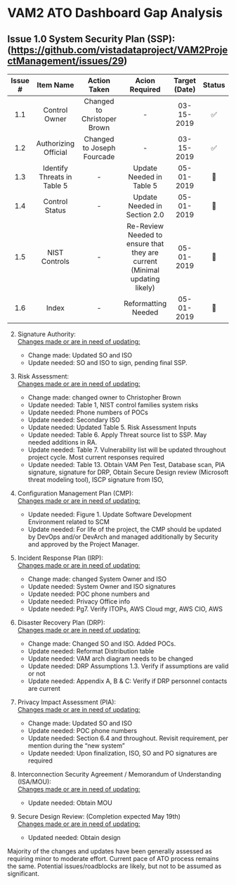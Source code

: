 # VAM2 ATO Dashboard Gap Analysis

##  Issue 1.0 System Security Plan (SSP): (https://github.com/vistadataproject/VAM2ProjectManagement/issues/29)
| Issue # | Item Name | Action Taken| Acion Required | Target (Date) | Status |
|:---:|:---:|:---:|:---:|:---:|:---:|
| 1.1 | Control Owner| Changed to Christoper Brown | - | 03-15-2019 | :white_check_mark: |
| 1.2 | Authorizing Official | Changed to Joseph Fourcade | - | 03-15-2019 | :white_check_mark: |
| 1.3 | Identify Threats in Table 5 | - | Update Needed in Table 5 | 05-01-2019 | :large_orange_diamond: |
| 1.4 | Control Status | - | Update Needed in Section 2.0 | 05-01-2019 | :large_orange_diamond: |
| 1.5 | NIST Controls | - | Re-Review Needed to ensure that they are current (Minimal updating likely) | 05-01-2019 | :large_orange_diamond: |
| 1.6 | Index | - | Reformatting Needed | 05-01-2019 | :large_orange_diamond: | 



2.	Signature Authority: 
<br/> <ins> Changes made or are in need of updating: </ins>
    - Change made: Updated SO and ISO
    - Update needed: SO and ISO to sign, pending final SSP. 

3.	Risk Assessment: 
<br/> <ins> Changes made or are in need of updating: </ins>
    - Change made: changed owner to Christopher Brown 
    - Update needed: Table 1, NIST control families system risks 
    - Update needed: Phone numbers of POCs
    - Update needed: Secondary ISO
    - Update needed: Updated Table 5. Risk Assessment Inputs 
    - Update needed: Table 6. Apply Threat source list to SSP. May needed additions in RA. 
    - Update needed: Table 7. Vulnerability list will be updated throughout project cycle. Most current responses required
    - Update needed: Table 13. Obtain VAM Pen Test, Database scan, PIA signature, signature for DRP, Obtain Secure Design review (Microsoft threat modeling tool), ISCP signature from ISO, 

4.	Configuration Management Plan (CMP): 
<br/> <ins>Changes made or are in need of updating: </ins>
    - Update needed: Figure 1. Update Software Development Environment related to SCM
    - Update needed: For life of the project, the CMP should be updated by DevOps and/or DevArch and managed additionally by Security and approved by the Project Manager. 

5.	Incident Response Plan (IRP): 
<br/> <ins> Changes made or are in need of updating: </ins>
    - Change made: changed System Owner and ISO 
    - Update needed: System Owner and ISO signatures 
    - Update needed: POC phone numbers and 
    - Update needed: Privacy Office info
    - Update needed: Pg7. Verify ITOPs, AWS Cloud mgr, AWS CIO, AWS 

6.	Disaster Recovery Plan (DRP): 
<br/> <ins> Changes made or are in need of updating: </ins> 
    - Change made: Changed SO and ISO. Added POCs. 
    - Update needed: Reformat Distribution table 
    - Update needed: VAM arch diagram needs to be changed 
    - Update needed: DRP Assumptions 1.3. Verify if assumptions are valid or not 
    - Update needed: Appendix A, B & C: Verify if DRP personnel contacts are current

7.	Privacy Impact Assessment (PIA): 
<br/> <ins> Changes made or are in need of updating: </ins>
    - Change made: Updated SO and ISO
    - Update needed: POC phone numbers 
    - Update needed: Section 6.4 and throughout. Revisit requirement, per mention during the “new system” 
    - Update needed: Upon finalization, ISO, SO and PO signatures are required 

8.	Interconnection Security Agreement / Memorandum of Understanding (ISA/MOU):
<br/> <ins> Changes made or are in need of updating: </ins> 
    - Update needed: Obtain MOU 

9.	Secure Design Review: (Completion expected May 19th) 
<br/> <ins> Changes made or are in need of updating: </ins>  
    - Updated needed: Obtain design 

Majority of the changes and updates have been generally assessed as requiring minor to moderate effort. Current pace of ATO process remains the same. Potential issues/roadblocks are likely, but not to be assumed as significant. 
